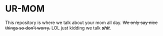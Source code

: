 # UR-MOM
This repository is where we talk about your mom all day.
~~We only say nice things so don't worry.~~
LOL just kidding we talk **_shit_**.
